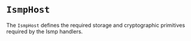 # `IsmpHost`

The `IsmpHost` defines the required storage and cryptographic primitives required by the Ismp handlers. 